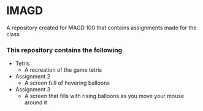 # IMAGD
A repository created for MAGD 100 that contains assignments made for the class


### This repository contains the following

* Tetris
  * A recreation of the game tetris
* Assignment 2
  * A screen full of hovering balloons
* Assignment 3
  * A screen that fills with rising balloons as you move your mouse around it
